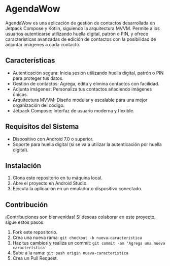 # AgendaWow

AgendaWow es una aplicación de gestión de contactos desarrollada en Jetpack Compose y Kotlin, siguiendo la arquitectura MVVM. Permite a los usuarios autenticarse utilizando huella digital, patrón o PIN, y ofrece características avanzadas de edición de contactos con la posibilidad de adjuntar imágenes a cada contacto.

## Características

- Autenticación segura: Inicia sesión utilizando huella digital, patrón o PIN para proteger tus datos.
- Gestión de contactos: Agrega, edita y elimina contactos con facilidad.
- Adjunta imágenes: Personaliza tus contactos añadiendo imágenes únicas.
- Arquitectura MVVM: Diseño modular y escalable para una mejor organización del código.
- Jetpack Compose: Interfaz de usuario moderna y flexible.

## Requisitos del Sistema

- Dispositivo con Android 7.0 o superior.
- Soporte para huella digital (si se va a utilizar la autenticación por huella digital).

## Instalación

1. Clona este repositorio en tu máquina local.
2. Abre el proyecto en Android Studio.
3. Ejecuta la aplicación en un emulador o dispositivo conectado.

## Contribución

¡Contribuciones son bienvenidas! Si deseas colaborar en este proyecto, sigue estos pasos:

1. Fork este repositorio.
2. Crea una nueva rama: `git checkout -b nueva-caracteristica`
3. Haz tus cambios y realiza un commit: `git commit -am 'Agrega una nueva característica'`
4. Sube a la rama: `git push origin nueva-caracteristica`
5. Crea un Pull Request.

